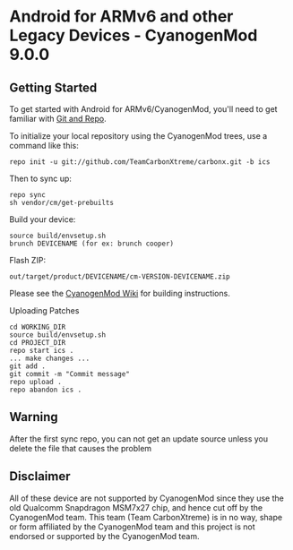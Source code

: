 Android for ARMv6 and other Legacy Devices - CyanogenMod 9.0.0
===========

Getting Started
---------------

To get started with Android for ARMv6/CyanogenMod, you'll need to get
familiar with [Git and Repo](http://source.android.com/source/developing.html).


To initialize your local repository using the CyanogenMod trees, use a command like this:

    repo init -u git://github.com/TeamCarbonXtreme/carbonx.git -b ics

Then to sync up:

    repo sync
    sh vendor/cm/get-prebuilts

Build your device:

    source build/envsetup.sh
    brunch DEVICENAME (for ex: brunch cooper)

Flash ZIP:

    out/target/product/DEVICENAME/cm-VERSION-DEVICENAME.zip


Please see the [CyanogenMod Wiki](http://wiki.cyanogenmod.org/) for building instructions.


Uploading Patches

    cd WORKING_DIR
    source build/envsetup.sh
    cd PROJECT_DIR
    repo start ics .
    ... make changes ...
    git add .
    git commit -m "Commit message"
    repo upload .
    repo abandon ics .
    
Warning
--------

After the first sync repo, you can not get an update source unless you delete the file that causes the problem

Disclaimer
--------

All of these device are not supported by CyanogenMod since they use the old Qualcomm
Snapdragon MSM7x27 chip, and hence cut off by the CyanogenMod team. This team (Team CarbonXtreme)
is in no way, shape or form affiliated by the CyanogenMod team and this project is not
endorsed or supported by the CyanogenMod team.
